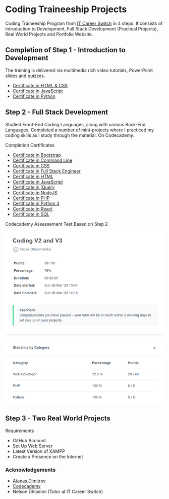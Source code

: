 # Coding Traineeship Projects

Coding Traineeship Program from [IT Career Switch](https://www.itcareerswitch.co.uk) in 4 steps.  It consists of Introduction to Development, Full Stack Development (Practical Projects), Real World Projects and Portfolio Website.

## Completion of Step 1 - Introduction to Development

The training is delivered via multimedia rich video tutorials, PowerPoint slides and quizzes.

- [Certificate in HTML & CSS](Completion-Certificates/html-and-css.pdf)
- [Certificate in JavaScript](Completion-Certificates/javascript.pdf)
- [Certificate in Python](Completion-Certificates/python.pdf)

## Step 2 - Full Stack Development 

Studied Front-End Coding Languages, along with various Back-End Languages.  Completed a number of mini-projects where I practiced my coding skills as I study through the material.  On Codecademy.

Completion Certificates

- [Certificate in Bootstrap](Completion-Certificates/bootstrap.pdf)
- [Certificate in Command Line](Completion-Certificates/commandline.pdf)
- [Certificate in CSS](Completion-Certificates/css.pdf)
- [Certificate in Full Stack Engineer](Completion-Certificates/full-stack-engineer.pdf)
- [Certificate in HTML](Completion-Certificates/html.pdf)
- [Certificate in JavaScript](Completion-Certificates/javascript-2.pdf)
- [Certificate in jQuery](Completion-Certificates/jQuery.pdf)
- [Certificate in NodeJS](Completion-Certificates/nodejs.pdf)
- [Certificate in PHP](Completion-Certificates/php.pdf)
- [Certificate in Python 3](Completion-Certificates/python-3.pdf)
- [Certificate in React](Completion-Certificates/react.pdf)
- [Certificate in SQL](Completion-Certificates/sql.pdf)

Codecademy Assessement Test Based on Step 2

![Completion of Step 2](Completion-Certificates/completion-step-2.png)

## Step 3 - Two Real World Projects

Requirements

- GitHub Account
- Set Up Web Server
- Latest Version of XAMPP
- Create a Presence on the Internet


### Acknowledgements

- [Atanas Dimitrov](https://github.com/atanas-dim)
- [Codecademy](https://www.codecademy.com)
- Nelson Dhlamini (Tutor at IT Career Switch)